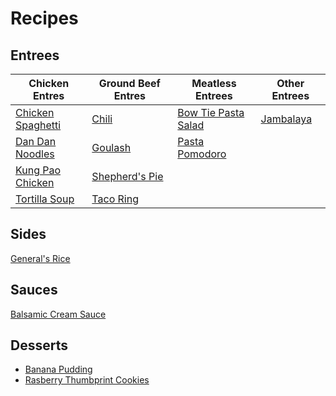 # Recipes

## Entrees

| Chicken Entres | Ground Beef Entres | Meatless Entrees | Other Entrees |
| -- | -- | -- | -- |
| [Chicken Spaghetti](chicken-spaghetti.md) | [Chili](chili.md) | [Bow Tie Pasta Salad](bow-tie-pasta-salad.md) | [Jambalaya](jambalaya.md) |
| [Dan Dan Noodles](dan-dan-noodles.md) | [Goulash](goulash.md) | [Pasta Pomodoro](pasta-pomodoro.md) |
| [Kung Pao Chicken](kung-pao-chicken.md) | [Shepherd's Pie](shepherds-pie.md) |
| [Tortilla Soup](tortilla-soup.md) | [Taco Ring](taco-ring.md) |

## Sides

[General's Rice](generals-rice.md)

## Sauces

[Balsamic Cream Sauce](balsamic-cream-sauce.md)

## Desserts

* [Banana Pudding](banana-pudding.md)
* [Rasberry Thumbprint Cookies](rasberry-thumbprint-cookies.md)
